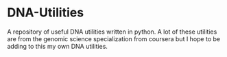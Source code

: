 # DNA-Utilities
A repository of useful DNA utilities written in python. A lot of these utilities are from the genomic science specialization from coursera but I hope to be adding to this my own DNA utilities. 

